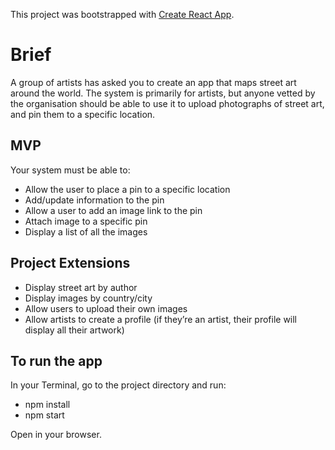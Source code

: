 This project was bootstrapped with [Create React App](https://github.com/facebook/create-react-app).

<h1>Brief</h1>

A group of artists has asked you to create an app that maps street art around the world. The system is primarily for artists, but anyone vetted by the organisation should be able to use it to upload photographs of street art, and pin them to a specific location.

<h2>MVP</h2>
Your system must be able to:<br>
<ul>
  <li>Allow the user to place a pin to a specific location</li>
  <li>Add/update information to the pin</li>
  <li>Allow a user to add an image link to the pin</li>
  <li>Attach image to a specific pin</li>
  <li>Display a list of all the images</li>
</ul>

<h2>Project Extensions</h2>
<ul>
  <li>Display street art by author</li>
  <li>Display images by country/city</li>
  <li>Allow users to upload their own images</li>
  <li>Allow artists to create a profile (if they’re an artist, their profile will display all their artwork)</li>
</ul>


## To run the app

In your Terminal, go to the project directory and run:
<ul>
  <li>npm install</li>
  <li>npm start</li>
</ul>
Open <a href="http://localhost:3000"></a> in your browser.
